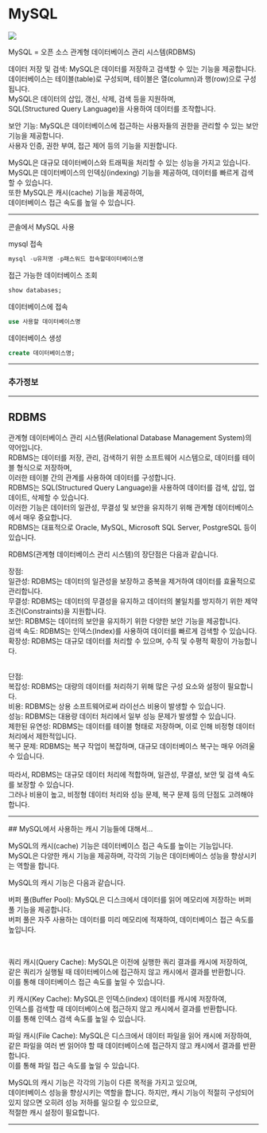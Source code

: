 # MySQL
<img src="https://capsule-render.vercel.app/api?type=waving&color=auto&height=200&section=header&text=MySQL&fontSize=90" />



MySQL = 오픈 소스 관계형 데이터베이스 관리 시스템(RDBMS)

데이터 저장 및 검색: MySQL은 데이터를 저장하고 검색할 수 있는 기능을 제공합니다. <br>
데이터베이스는 테이블(table)로 구성되며, 테이블은 열(column)과 행(row)으로 구성됩니다.<br>
MySQL은 데이터의 삽입, 갱신, 삭제, 검색 등을 지원하며,<br>
SQL(Structured Query Language)을 사용하여 데이터를 조작합니다.

보안 기능: MySQL은 데이터베이스에 접근하는 사용자들의 권한을 관리할 수 있는 보안 기능을 제공합니다.<br>
사용자 인증, 권한 부여, 접근 제어 등의 기능을 지원합니다.

MySQL은 대규모 데이터베이스와 트래픽을 처리할 수 있는 성능을 가지고 있습니다. <br>
MySQL은 데이터베이스의 인덱싱(indexing) 기능을 제공하여, 데이터를 빠르게 검색할 수 있습니다. <br>
또한 MySQL은 캐시(cache) 기능을 제공하여,<br>
데이터베이스 접근 속도를 높일 수 있습니다.



<hr>

콘솔에서 MySQL 사용

mysql 접속
```sql
mysql -u유저명 -p패스워드 접속할데이터베이스명
```

접근 가능한 데이터베이스 조회
```sql
show databases;
```

데이터베이스에 접속
```sql
use 사용할 데이터베이스명
```

데이터베이스 생성
```sql
create 데이터베이스명;
```



<hr>

### 추가정보

<hr>

## RDBMS
관계형 데이터베이스 관리 시스템(Relational Database Management System)의 약어입니다.
<br>
RDBMS는 데이터를 저장, 관리, 검색하기 위한 소프트웨어 시스템으로, 데이터를 테이블 형식으로 저장하며,
<br>
이러한 테이블 간의 관계를 사용하여 데이터를 구성합니다.
<br>
RDBMS는 SQL(Structured Query Language)을 사용하여 데이터를 검색, 삽입, 업데이트, 삭제할 수 있습니다.
<br>
이러한 기능은 데이터의 일관성, 무결성 및 보안을 유지하기 위해 관계형 데이터베이스에서 매우 중요합니다.
<br>
RDBMS는 대표적으로 Oracle, MySQL, Microsoft SQL Server, PostgreSQL 등이 있습니다.
<br>

RDBMS(관계형 데이터베이스 관리 시스템)의 장단점은 다음과 같습니다.

장점:<br>
일관성: RDBMS는 데이터의 일관성을 보장하고 중복을 제거하여 데이터를 효율적으로 관리합니다.<br>
무결성: RDBMS는 데이터의 무결성을 유지하고 데이터의 불일치를 방지하기 위한 제약 조건(Constraints)을 지원합니다.<br>
보안: RDBMS는 데이터의 보안을 유지하기 위한 다양한 보안 기능을 제공합니다.<br>
검색 속도: RDBMS는 인덱스(Index)를 사용하여 데이터를 빠르게 검색할 수 있습니다.<br>
확장성: RDBMS는 대규모 데이터를 처리할 수 있으며, 수직 및 수평적 확장이 가능합니다.<br>
<br>

단점:<br>
복잡성: RDBMS는 대량의 데이터를 처리하기 위해 많은 구성 요소와 설정이 필요합니다.<br>
비용: RDBMS는 상용 소프트웨어로써 라이선스 비용이 발생할 수 있습니다.<br>
성능: RDBMS는 대용량 데이터 처리에서 일부 성능 문제가 발생할 수 있습니다.<br>
제한된 유연성: RDBMS는 데이터를 테이블 형태로 저장하며, 이로 인해 비정형 데이터 처리에서 제한적입니다.<br>
복구 문제: RDBMS는 복구 작업이 복잡하며, 대규모 데이터베이스 복구는 매우 어려울 수 있습니다.<br>
<br>
따라서, RDBMS는 대규모 데이터 처리에 적합하며, 일관성, 무결성, 보안 및 검색 속도를 보장할 수 있습니다.<br>
그러나 비용이 높고, 비정형 데이터 처리와 성능 문제, 복구 문제 등의 단점도 고려해야 합니다.<br>





<hr>
## MySQL에서 사용하는 캐시 기능들에 대해서...

MySQL의 캐시(cache) 기능은 데이터베이스 접근 속도를 높이는 기능입니다.<br>
MySQL은 다양한 캐시 기능을 제공하며, 각각의 기능은 데이터베이스 성능을 향상시키는 역할을 합니다.

MySQL의 캐시 기능은 다음과 같습니다.

버퍼 풀(Buffer Pool): MySQL은 디스크에서 데이터를 읽어 메모리에 저장하는 버퍼 풀 기능을 제공합니다.<br>
버퍼 풀은 자주 사용하는 데이터를 미리 메모리에 적재하여, 데이터베이스 접근 속도를 높입니다.

<br>

쿼리 캐시(Query Cache): MySQL은 이전에 실행한 쿼리 결과를 캐시에 저장하여, <br>
같은 쿼리가 실행될 때 데이터베이스에 접근하지 않고 캐시에서 결과를 반환합니다. <br>
이를 통해 데이터베이스 접근 속도를 높일 수 있습니다.
<br>

키 캐시(Key Cache): MySQL은 인덱스(index) 데이터를 캐시에 저장하여,<br>
인덱스를 검색할 때 데이터베이스에 접근하지 않고 캐시에서 결과를 반환합니다. <br>
이를 통해 인덱스 검색 속도를 높일 수 있습니다.
<br>

파일 캐시(File Cache): MySQL은 디스크에서 데이터 파일을 읽어 캐시에 저장하여, <br>
같은 파일을 여러 번 읽어야 할 때 데이터베이스에 접근하지 않고 캐시에서 결과를 반환합니다.<br>
이를 통해 파일 접근 속도를 높일 수 있습니다.
<br>


MySQL의 캐시 기능은 각각의 기능이 다른 목적을 가지고 있으며,<br>
데이터베이스 성능을 향상시키는 역할을 합니다. 하지만, 캐시 기능이 적절히 구성되어 있지 않으면 오히려 성능 저하를 일으킬 수 있으므로, <br>
적절한 캐시 설정이 필요합니다.
<br>

<hr>
